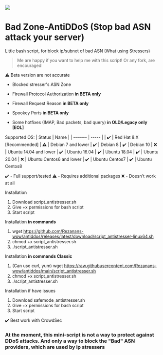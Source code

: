 ![](https://i.imgur.com/B0qM4s1.png)
# Bad Zone-AntiDDoS (Stop bad ASN attack your server)
Little bash script, for block ip/subnet of bad ASN (What using Stressers)
> Me are happy if you want to help me with this script! Or any fork, are encouraged

⚠️ Beta version are not accurate

* Blocked stresser's ASN Zone
* Firewall Protocol Authorization <b>in BETA only</b>
* Firewall Request Reason <b>in BETA only</b>
* Spookey Ports <b>in BETA only</b>

* Some hotfixes (IMAP, Bad packets, bad query) <b>in OLD/Legacy only [EOL]</b>

Supported OS:
| Status | Name |
| ------- | ----- |
| ✔️ | Red Hat 8.X [Recommended]
| ⚠️ | Debian 7 and lower 
| ✔️ | Debian 8 
| ✔️ | Debian 10 
| ❌ | Ubuntu 14.04 and lower
| ✔️ | Ubuntu 16.04
| ✔️ | Ubuntu 18.04
| ✔️ | Ubuntu 20.04
| ❌ | Ubuntu Centos6 and lower
| ✔️ | Ubuntu Centos7
| ✔️ | Ubuntu Centos8

 ✔️ - Full support/tested
 ⚠️ - Requires additional packages
 ❌ - Doesn't work at all

Installation
1. Download script_antistresser.sh 
2. Give +x permissions for bash script
3. Start script

Installation <b>in commands</b>
1. wget https://github.com/Rezanans-wow/antiddos/releases/latest/download/script_antistresser-linux64.sh
2. chmod +x script_antistresser.sh
3. ./script_antistresser.sh

Installation <b>in commands Classic</b>
1. (Can use curl, yum) wget https://raw.githubusercontent.com/Rezanans-wow/antiddos/main/script_antistresser.sh
2. chmod +x script_antistresser.sh
3. ./script_antistresser.sh

Installation if have issues
1. Download safemode_antistresser.sh
2. Give +x permissions for bash script
3. Start script

✔️ Best work with CrowdSec
<h3>At the moment, this mini-script is not a way to protect against DDoS attacks. And only a way to block the "Bad" ASN providers, which are used by ip stressers</h3>
